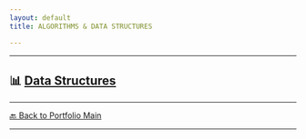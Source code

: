 ```yaml
---
layout: default
title: ALGORITHMS & DATA STRUCTURES

---
```


---

## 📊 [Data Structures](/study/algorithms-and-data-structures/data-structures.md)



---
[🔙 Back to Portfolio Main](../index.md)

---
